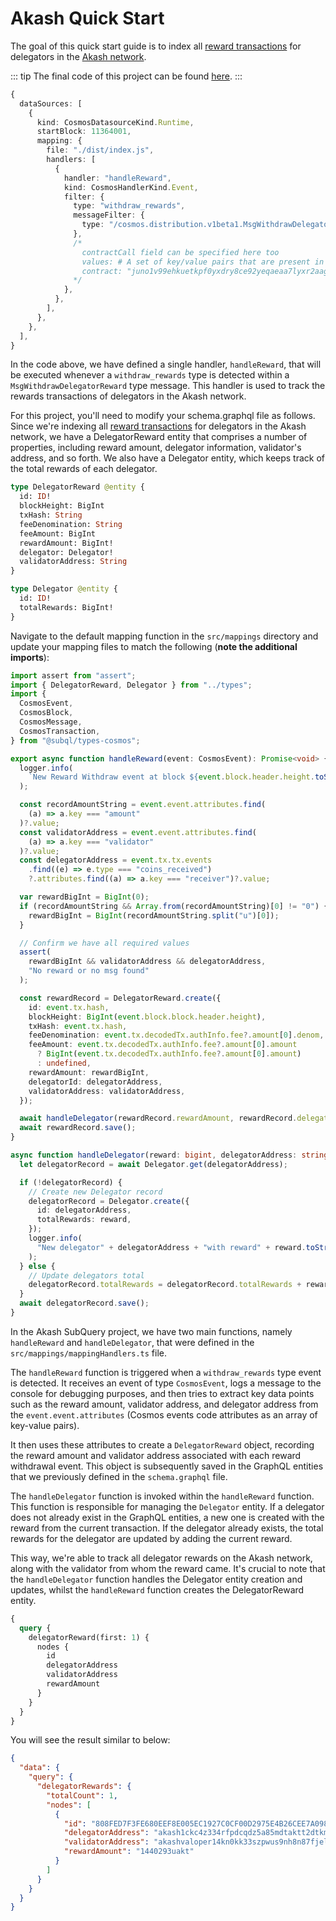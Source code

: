 # Akash Quick Start

The goal of this quick start guide is to index all [reward transactions](https://www.mintscan.io/akash/txs/808FED7F3FE680EEF8E005EC1927C0CF00D2975E4B26CEE7A098D5DA7DEA8217?height=11797219) for delegators in the [Akash network](https://akash.network/).

<!-- @include: ../snippets/cosmos-quickstart-reference.md -->

::: tip
The final code of this project can be found [here](https://github.com/subquery/cosmos-subql-starter/tree/main/Akash/akash-starter).
:::

<!-- @include: ../snippets/cosmos-manifest-intro.md#level2 -->

```ts
{
  dataSources: [
    {
      kind: CosmosDatasourceKind.Runtime,
      startBlock: 11364001,
      mapping: {
        file: "./dist/index.js",
        handlers: [
          {
            handler: "handleReward",
            kind: CosmosHandlerKind.Event,
            filter: {
              type: "withdraw_rewards",
              messageFilter: {
                type: "/cosmos.distribution.v1beta1.MsgWithdrawDelegatorReward",
              },
              /*
                contractCall field can be specified here too
                values: # A set of key/value pairs that are present in the message data
                contract: "juno1v99ehkuetkpf0yxdry8ce92yeqaeaa7lyxr2aagkesrw67wcsn8qxpxay0"
              */
            },
          },
        ],
      },
    },
  ],
}
```

In the code above, we have defined a single handler, `handleReward`, that will be executed whenever a `withdraw_rewards` type is detected within a `MsgWithdrawDelegatorReward` type message. This handler is used to track the rewards transactions of delegators in the Akash network.

<!-- @include: ../snippets/cosmos-manifest-note.md -->

<!-- @include: ../snippets/schema-intro.md#level2 -->

For this project, you'll need to modify your schema.graphql file as follows. Since we're indexing all [reward transactions](https://www.mintscan.io/akash/txs/808FED7F3FE680EEF8E005EC1927C0CF00D2975E4B26CEE7A098D5DA7DEA8217?height=11797219) for delegators in the Akash network, we have a DelegatorReward entity that comprises a number of properties, including reward amount, delegator information, validator's address, and so forth.
We also have a Delegator entity, which keeps track of the total rewards of each delegator.

```graphql
type DelegatorReward @entity {
  id: ID!
  blockHeight: BigInt
  txHash: String
  feeDenomination: String
  feeAmount: BigInt
  rewardAmount: BigInt!
  delegator: Delegator!
  validatorAddress: String
}

type Delegator @entity {
  id: ID!
  totalRewards: BigInt!
}
```

<!-- @include: ../snippets/note-on-entity-relationships.md -->

<!-- @include: ../snippets/cosmos-codegen.md -->

<!-- @include: ../snippets/schema-note.md -->

<!-- @include: ../snippets/mapping-intro.md#level2 -->

Navigate to the default mapping function in the `src/mappings` directory and update your mapping files to match the following (**note the additional imports**):

```ts
import assert from "assert";
import { DelegatorReward, Delegator } from "../types";
import {
  CosmosEvent,
  CosmosBlock,
  CosmosMessage,
  CosmosTransaction,
} from "@subql/types-cosmos";

export async function handleReward(event: CosmosEvent): Promise<void> {
  logger.info(
    `New Reward Withdraw event at block ${event.block.header.height.toString()}`
  );

  const recordAmountString = event.event.attributes.find(
    (a) => a.key === "amount"
  )?.value;
  const validatorAddress = event.event.attributes.find(
    (a) => a.key === "validator"
  )?.value;
  const delegatorAddress = event.tx.tx.events
    .find((e) => e.type === "coins_received")
    ?.attributes.find((a) => a.key === "receiver")?.value;

  var rewardBigInt = BigInt(0);
  if (recordAmountString && Array.from(recordAmountString)[0] != "0") {
    rewardBigInt = BigInt(recordAmountString.split("u")[0]);
  }

  // Confirm we have all required values
  assert(
    rewardBigInt && validatorAddress && delegatorAddress,
    "No reward or no msg found"
  );

  const rewardRecord = DelegatorReward.create({
    id: event.tx.hash,
    blockHeight: BigInt(event.block.block.header.height),
    txHash: event.tx.hash,
    feeDenomination: event.tx.decodedTx.authInfo.fee?.amount[0].denom,
    feeAmount: event.tx.decodedTx.authInfo.fee?.amount[0].amount
      ? BigInt(event.tx.decodedTx.authInfo.fee?.amount[0].amount)
      : undefined,
    rewardAmount: rewardBigInt,
    delegatorId: delegatorAddress,
    validatorAddress: validatorAddress,
  });

  await handleDelegator(rewardRecord.rewardAmount, rewardRecord.delegatorId);
  await rewardRecord.save();
}

async function handleDelegator(reward: bigint, delegatorAddress: string) {
  let delegatorRecord = await Delegator.get(delegatorAddress);

  if (!delegatorRecord) {
    // Create new Delegator record
    delegatorRecord = Delegator.create({
      id: delegatorAddress,
      totalRewards: reward,
    });
    logger.info(
      "New delegator" + delegatorAddress + "with reward" + reward.toString()
    );
  } else {
    // Update delegators total
    delegatorRecord.totalRewards = delegatorRecord.totalRewards + reward;
  }
  await delegatorRecord.save();
}
```

In the Akash SubQuery project, we have two main functions, namely `handleReward` and `handleDelegator`, that were defined in the `src/mappings/mappingHandlers.ts` file.

The `handleReward` function is triggered when a `withdraw_rewards` type event is detected. It receives an event of type `CosmosEvent`, logs a message to the console for debugging purposes, and then tries to extract key data points such as the reward amount, validator address, and delegator address from the `event.event.attributes` (Cosmos events code attributes as an array of key-value pairs).

It then uses these attributes to create a `DelegatorReward` object, recording the reward amount and validator address associated with each reward withdrawal event. This object is subsequently saved in the GraphQL entities that we previously defined in the `schema.graphql` file.

The `handleDelegator` function is invoked within the `handleReward` function. This function is responsible for managing the `Delegator` entity. If a delegator does not already exist in the GraphQL entities, a new one is created with the reward from the current transaction. If the delegator already exists, the total rewards for the delegator are updated by adding the current reward.

This way, we're able to track all delegator rewards on the Akash network, along with the validator from whom the reward came. It's crucial to note that the `handleDelegator` function handles the Delegator entity creation and updates, whilst the `handleReward` function creates the DelegatorReward entity.

<!-- @include: ../snippets/cosmos-mapping-note.md -->

<!-- @include: ../snippets/build.md -->

<!-- @include: ../snippets/run-locally.md -->

<!-- @include: ../snippets/query-intro.md -->

```graphql
{
  query {
    delegatorReward(first: 1) {
      nodes {
        id
        delegatorAddress
        validatorAddress
        rewardAmount
      }
    }
  }
}
```

You will see the result similar to below:

```json
{
  "data": {
    "query": {
      "delegatorRewards": {
        "totalCount": 1,
        "nodes": [
          {
            "id": "808FED7F3FE680EEF8E005EC1927C0CF00D2975E4B26CEE7A098D5DA7DEA8217",
            "delegatorAddress": "akash1ckc4z334rfpdcqdz5a85mdtaktt2dtkm58783c5",
            "validatorAddress": "akashvaloper14kn0kk33szpwus9nh8n87fjel8djx0y0uzn073",
            "rewardAmount": "1440293uakt"
          }
        ]
      }
    }
  }
}
```

<!-- @include: ../snippets/whats-next.md -->
